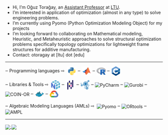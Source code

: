 - Hi, I’m O&#287;uz Tora&#287;ay, an <a href="https://www.ltu.edu/engineering/mechanical-faculty-profile?_cid=1264">Assistant Professor</a> at <a href="https://www.ltu.edu/">LTU</a>.
- I’m interested in application of optimization (almost in any type) to solve engineering problems. 
- I’m currently using Pyomo (Python Optimization Modeling Object) for my projects
- I’m looking forward to collaborating on Mathematical modeling, Heuristic, and Metaheuristic approaches to solve structural optimization problems specifically topology optimizations for lightweight frame structures for additive manufacturing.
- Contact: otoragay at [ltu] dot [edu]

---

<p align="left">
&#8210 Programming languages &#8680;&nbsp;
  <img align="center" alt="python" src="https://github.com/devicons/devicon/blob/master/icons/python/python-original.svg" width="30" height="30"/>&nbsp;&#8210;
  <img align="center" alt="matlab" src="https://github.com/devicons/devicon/blob/master/icons/matlab/matlab-original.svg" width="30" height="30"/>&nbsp;&#8210;
  <img align="center" alt="matlab" src="https://github.com/devicons/devicon/blob/master/icons/r/r-original.svg" width="30" height="30"/>&nbsp;&#8210;
  <img align="center" alt="cpp" src="https://github.com/devicons/devicon/blob/master/icons/cplusplus/cplusplus-original.svg" width="30" height="30"/>&nbsp;
</p>

<p align="left">
  &#8210 Libraries & Tools &#8680;&nbsp;
  <img align="center" alt="NumPy" src="https://github.com/devicons/devicon/blob/master/icons/numpy/numpy-original.svg" width="30" height="30"/>&nbsp;&#8210;
  <img align="center" alt="Pandas" src="https://github.com/devicons/devicon/blob/master/icons/pandas/pandas-original.svg" width="30" height="30"/>&nbsp;&#8210;
  <img align="center" alt="NetworkX" src="https://github.com/devicons/devicon/blob/master/icons/networkx/networkx-plain.svg" width="30" height="30"/>&nbsp;&#8210;
  <img align="center" alt="PyCharm" src="https://upload.wikimedia.org/wikipedia/commons/thumb/1/1d/PyCharm_Icon.svg/1024px-PyCharm_Icon.svg.png" width="30" height="30"/>&nbsp;&#8210;
  <img align="center" alt="Gurobi" src="https://avatars.githubusercontent.com/u/15114496?s=280&v=4" width="30" height="30"/>&nbsp;&#8210;
  <img align="center" alt="COIN-OR" src="https://upload.wikimedia.org/wikipedia/en/a/a7/COIN_OR_LOGO.png" width="30" height="30"/>&nbsp;&#8210;
  <img align="center" alt="docker" src="https://github.com/devicons/devicon/blob/master/icons/docker/docker-original.svg" width="30" height="30"/>&nbsp;&#8210;
  <img align="center" alt="googleCloud" src="https://github.com/devicons/devicon/blob/master/icons/googlecloud/googlecloud-original.svg" width="30" height="30"/>&nbsp;  
</p>

<p aligh="left">
&#8210 Algebraic Modeling Languages (AMLs) &#8680;&nbsp;
  <img align="center" alt="Pyomo" src="https://www.sandia.gov/app/uploads/sites/122/2021/08/pyomo.png" width="30" height="30"/>&nbsp;&#8210;
  <img align="center" alt="ORtools" src="https://developers.google.com/static/optimization/images/orLogo.png" width="30" height="30"/>&nbsp;&#8210;
  <img align="center" alt="AMPL" src="https://cdn.icon-icons.com/icons2/2148/PNG/512/ampl_icon_132645.png" width="30" height="30"/>&nbsp;
</p>

---

<a href="https://github.com/oguztoragay">
  <img height=200 align="center" src="https://github-readme-stats.vercel.app/api?username=oguztoragay&theme=vue-dark&show_icons=true&bg_color=00000000"/>
</a>
<a href="https://github.com/oguztoragay">
  <img height=200 align="center" src="https://github-readme-stats.vercel.app/api/top-langs/?username=oguztoragay&langs_count=2&theme=vue-dark&bg_color=00000000"/>
</a>
</div> 
